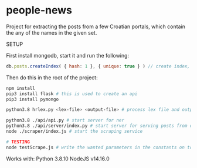 # people-news

Project for extracting the posts from a few Croatian portals, which contain the any of the names in the given set. 

SETUP

First install mongodb, start it and run the following:

```javascript
db.posts.createIndex( { hash: 1 }, { unique: true } ) // create index, do this inside mongo console
```

Then do this in the root of the project:

```bash
npm install
pip3 install flask # this is used to create an api
pip3 install pymongo

python3.8 hrlex.py <lex-file> <output-file> # process lex file and output only names in the output file

python3.8 ./api/api.py # start server for ner
python3.8 ./api/server/index.py # start server for serving posts from db
node ./scraper/index.js # start the scraping service

# TESTING
node testScrape.js # write the wanted parameters in the constants on top first, you need to have the python api running
```

Works with:
Python 3.8.10
NodeJS v14.16.0
